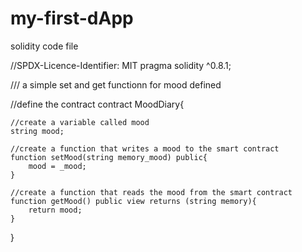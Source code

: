 # my-first-dApp
solidity code file

//SPDX-Licence-Identifier: MIT
pragma solidity ^0.8.1;

/// a simple set and get functionn for mood defined

//define the contract
contract MoodDiary{

    //create a variable called mood
    string mood;

    //create a function that writes a mood to the smart contract
    function setMood(string memory_mood) public{
        mood = _mood;
    }

    //create a function that reads the mood from the smart contract
    function getMood() public view returns (string memory){
        return mood;
    }
}
